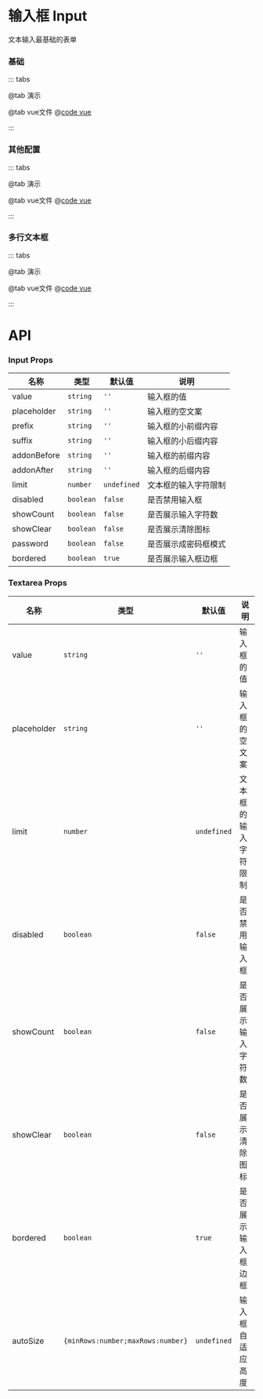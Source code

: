 # 输入框   Input

文本输入最基础的表单

### 基础
::: tabs

@tab 演示
<InputDemo1></InputDemo1>

@tab vue文件
@[code vue](./InputDemo1.vue)

:::


### 其他配置
::: tabs

@tab 演示
<InputDemo2></InputDemo2>

@tab vue文件
@[code vue](./InputDemo2.vue)

:::

### 多行文本框
::: tabs

@tab 演示
<InputDemo3></InputDemo3>

@tab vue文件
@[code vue](./InputDemo3.vue)

:::


# API
### Input Props

| 名称   | 类型        | 默认值         | 说明         |
|------|-----------|-------------|------------|
| value | `string`  | `''`        | 输入框的值      |
| placeholder | `string`  | `''`        | 输入框的空文案    |
| prefix | `string`  | `''`        | 输入框的小前缀内容  |
| suffix | `string`  | `''`        | 输入框的小后缀内容  |
| addonBefore | `string`  | `''`        | 输入框的前缀内容   |
| addonAfter | `string`  | `''`        | 输入框的后缀内容   |
| limit | `number`  | `undefined` | 文本框的输入字符限制 |
| disabled | `boolean` | `false`     | 是否禁用输入框    |
| showCount | `boolean` | `false`     | 是否展示输入字符数  |
| showClear | `boolean` | `false`     | 是否展示清除图标   |
| password | `boolean` | `false`     | 是否展示成密码框模式 |
| bordered | `boolean` | `true`      | 是否展示输入框边框  |


### Textarea Props

| 名称   | 类型                                | 默认值         | 说明       |
|------|-----------------------------------|-------------|----------|
| value | `string`                          | `''`        | 输入框的值    |
| placeholder | `string`                          | `''`        | 输入框的空文案  |
| limit | `number`                          | `undefined` | 文本框的输入字符限制 |
| disabled | `boolean`                         | `false`     | 是否禁用输入框  |
| showCount | `boolean`                         | `false`     | 是否展示输入字符数 |
| showClear | `boolean`                         | `false`     | 是否展示清除图标 |
| bordered | `boolean`                         | `true`      | 是否展示输入框边框 |
| autoSize | `{minRows:number;maxRows:number}` | `undefined` | 输入框自适应高度 |
